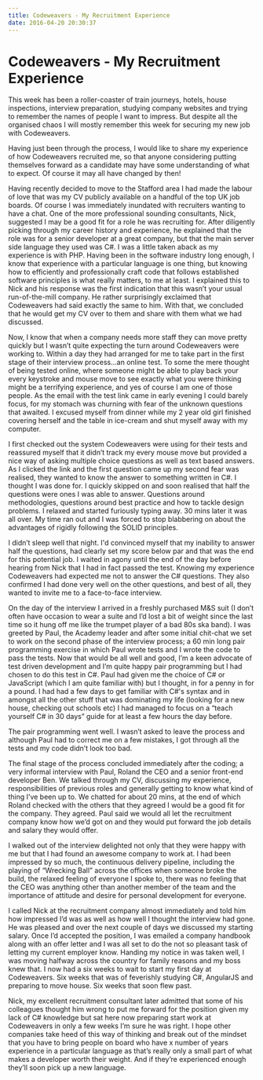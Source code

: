 ```yaml
---
title: Codeweavers - My Recruitment Experience
date: 2016-04-20 20:30:37
---
```

# Codeweavers - My Recruitment Experience

This week has been a roller-coaster of train journeys, hotels, house inspections, interview preparation, studying company websites and trying to remember the names of people I want to impress. But despite all the organised chaos I will mostly remember this week for securing my new job with Codeweavers.


Having just been through the process, I would like to share my experience of how Codeweavers recruited me, so that anyone considering putting themselves forward as a candidate may have some understanding of what to expect. Of course it may all have changed by then!


Having recently decided to move to the Stafford area I had made the labour of love that was my CV publicly available on a handful of the top UK job boards. Of course I was immediately inundated with recruiters wanting to have a chat. One of the more professional sounding consultants, Nick, suggested I may be a good fit for a role he was recruiting for. After diligently picking through my career history and experience, he explained that the role was for a senior developer at a great company, but that the main server side language they used was C#. I was a little taken aback as my experience is with PHP. Having been in the software industry long enough, I know that experience with a particular language is one thing, but knowing how to efficiently and professionally craft code that follows established software principles is what really matters, to me at least. I explained this to Nick and his response was the first indication that this wasn’t your usual run-of-the-mill company. He rather surprisingly exclaimed that Codeweavers had said exactly the same to him. With that, we concluded that he would get my CV over to them and share with them what we had discussed.


Now, I know that when a company needs more staff they can move pretty quickly but I wasn’t quite expecting the turn around Codeweavers were working to. Within a day they had arranged for me to take part in the first stage of their interview process...an online test. To some the mere thought of being tested online, where someone might be able to play back your every keystroke and mouse move to see exactly what you were thinking might be a terrifying experience, and yes of course I am one of those people. As the email with the test link came in early evening I could barely focus, for my stomach was churning with fear of the unknown questions that awaited. I excused myself from dinner while my 2 year old girl finished covering herself and the table in ice-cream and shut myself away with my computer.


I first checked out the system Codeweavers were using for their tests and reassured myself that it didn’t track my every mouse move but provided a nice way of asking multiple choice questions as well as text based answers. As I clicked the link and the first question came up my second fear was realised, they wanted to know the answer to something written in C#. I thought I was done for. I quickly skipped on and soon realised that half the questions were ones I was able to answer. Questions around methodologies, questions around best practice and how to tackle design problems. I relaxed and started furiously typing away. 30 mins later it was all over. My time ran out and I was forced to stop blabbering on about the advantages of rigidly following the SOLID principles.


I didn’t sleep well that night. I'd convinced myself that my inability to answer half the questions, had clearly set my score below par and that was the end for this potential job. I waited in agony until the end of the day before hearing from Nick that I had in fact passed the test. Knowing my experience Codeweavers had expected me not to answer the C# questions. They also confirmed I had done very well on the other questions, and best of all, they wanted to invite me to a face-to-face interview.


On the day of the interview I arrived in a freshly purchased M&S suit (I don’t often have occasion to wear a suite and I’d lost a bit of weight since the last time so it hung off me like the trumpet player of a bad 80s ska band). I was greeted by Paul, the Academy leader and after some initial chit-chat we set to work on the second phase of the interview process; a 60 min long pair programming exercise in which Paul wrote tests and I wrote the code to pass the tests. Now that would be all well and good, I’m a keen advocate of test driven development and I’m quite happy pair programming but I had chosen to do this test in C#. Paul had given me the choice of C# or JavaScript (which I am quite familiar with) but I thought, in for a penny in for a pound. I had had a few days to get familiar with C#'s syntax and in amongst all the other stuff that was dominating my life (looking for a new house, checking out schools etc) I had managed to focus on a “teach yourself C# in 30 days” guide for at least a few hours the day before.


The pair programming went well. I wasn’t asked to leave the process and although Paul had to correct me on a few mistakes, I got through all the tests and my code didn’t look too bad.


The final stage of the process concluded immediately after the coding; a very informal interview with Paul, Roland the CEO and a senior front-end developer Ben. We talked through my CV, discussing my experience, responsibilities of previous roles and generally getting to know what kind of thing I’ve been up to. We chatted for about 20 mins, at the end of which Roland checked with the others that they agreed I would be a good fit for the company. They agreed. Paul said we would all let the recruitment company know how we’d got on and they would put forward the job details and salary they would offer.


I walked out of the interview delighted not only that they were happy with me but that I had found an awesome company to work at. I had been impressed by so much, the continuous delivery pipeline, including the playing of “Wrecking Ball” across the offices when someone broke the build, the relaxed feeling of everyone I spoke to, there was no feeling that the CEO was anything other than another member of the team and the importance of attitude and desire for personal development for everyone.


I called Nick at the recruitment company almost immediately and told him how impressed I’d was as well as how well I thought the interview had gone. He was pleased and over the next couple of days we discussed my starting salary. Once I’d accepted the position, I was emailed a company handbook along with an offer letter and I was all set to do the not so pleasant task of letting my current employer know.
Handing my notice in was taken well, I was moving halfway across the country for family reasons and my boss knew that. I now had a six weeks to wait to start my first day at Codeweavers. Six weeks that was of feverishly studying C#, AngularJS and preparing to move house. Six weeks that soon flew past.


Nick, my excellent recruitment consultant later admitted that some of his colleagues thought him wrong to put me forward for the position given my lack of C# knowledge but sat here now preparing start work at Codeweavers in only a few weeks I’m sure he was right. I hope other companies take heed of this way of thinking and break out of the mindset that you have to bring people on board who have x number of years experience in a particular language as that’s really only a small part of what makes a developer worth their weight. And if they’re experienced enough they’ll soon pick up a new language.

